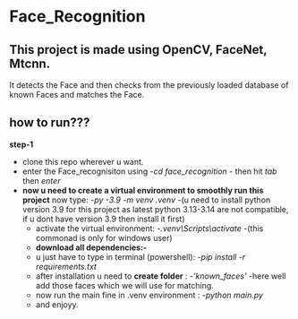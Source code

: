 # Face_Recognition

## This project is made using OpenCV, FaceNet, Mtcnn.
It detects the Face and then checks from the previously loaded database of known Faces and matches the Face.

## how to run???
**step-1**
- clone this repo wherever u want.
- enter the Face_recognisiton using
       -*cd face_recognition*
       - then hit *tab* then *enter*
- **now u need to create a virtual environment to smoothly run this project**
      now type:
       -*py -3.9 -m venv .venv*
       -(u need to install python version 3.9 for this project as latest python 3.13-3.14 are not compatible, if u dont have version 3.9 then install it first)
    - activate the virtual environment:
       -*.venv\Scripts\activate*
       -(this commonad is only for windows user)
    - **download all dependencies:-**
    - u just have to type in terminal (powershell):
           -*pip install -r requirements.txt*
    -  after installation u need to **create folder** :
           -*'known_faces'*
           -here well add those faces which we will use for matching.
    -  now run the main fine in .venv environment :
           -*python main.py*
    -  and enjoyy.
